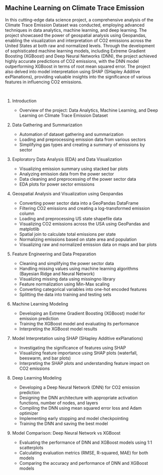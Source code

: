 <h2>Machine Learning on Climate Trace Emission</h2>

In this cutting-edge data science project, a comprehensive analysis of the Climate Trace Emission Dataset was conducted, employing advanced techniques in data analytics, machine learning, and deep learning. The project showcased the power of geospatial analysis using Geopandas, enabling the visualization and interpretation of CO2 emissions across the United States at both raw and normalized levels. Through the development of sophisticated machine learning models, including Extreme Gradient Boosting (XGBoost) and Deep Neural Networks (DNN), the project achieved highly accurate predictions of CO2 emissions, with the DNN model outperforming XGBoost in terms of root mean squared error. The project also delved into model interpretation using SHAP (SHapley Additive exPlanations), providing valuable insights into the significance of various features in influencing CO2 emissions.

<br>

1. Introduction
   - Overview of the project: Data Analytics, Machine Learning, and Deep Learning on Climate Trace Emission Dataset

2. Data Gathering and Summarization
   - Automation of dataset gathering and summarization
   - Loading and preprocessing emission data from various sectors
   - Simplifying gas types and creating a summary of emissions by sector

3. Exploratory Data Analysis (EDA) and Data Visualization
   - Visualizing emission summary using stacked bar plots
   - Analyzing emission data from the power sector
   - Data cleaning and preprocessing of the power sector data
   - EDA plots for power sector emissions

4. Geospatial Analysis and Visualization using Geopandas
   - Converting power sector data into a GeoPandas DataFrame
   - Filtering CO2 emissions and creating a log-transformed emission column
   - Loading and preprocessing US state shapefile data
   - Visualizing CO2 emissions across the USA using GeoPandas and matplotlib
   - Spatial join to calculate total emissions per state
   - Normalizing emissions based on state area and population
   - Visualizing raw and normalized emission data on maps and bar plots

5. Feature Engineering and Data Preparation
   - Cleaning and simplifying the power sector data
   - Handling missing values using machine learning algorithms (Bayesian Ridge and Neural Network)
   - Visualizing missing data using missingno library
   - Feature normalization using Min-Max scaling
   - Converting categorical variables into one-hot encoded features
   - Splitting the data into training and testing sets

6. Machine Learning Modeling
   - Developing an Extreme Gradient Boosting (XGBoost) model for emission prediction
   - Training the XGBoost model and evaluating its performance
   - Interpreting the XGBoost model results

7. Model Interpretation using SHAP (SHapley Additive exPlanations)
   - Investigating the significance of features using SHAP
   - Visualizing feature importance using SHAP plots (waterfall, beeswarm, and bar plots)
   - Interpreting the SHAP plots and understanding feature impact on CO2 emissions

8. Deep Learning Modeling
   - Developing a Deep Neural Network (DNN) for CO2 emission prediction
   - Designing the DNN architecture with appropriate activation functions, number of nodes, and layers
   - Compiling the DNN using mean squared error loss and Adam optimizer
   - Implementing early stopping and model checkpointing
   - Training the DNN and saving the best model

9. Model Comparison: Deep Neural Network vs XGBoost
   - Evaluating the performance of DNN and XGBoost models using 1:1 scatterplots
   - Calculating evaluation metrics (RMSE, R-squared, MAE) for both models
   - Comparing the accuracy and performance of DNN and XGBoost models

